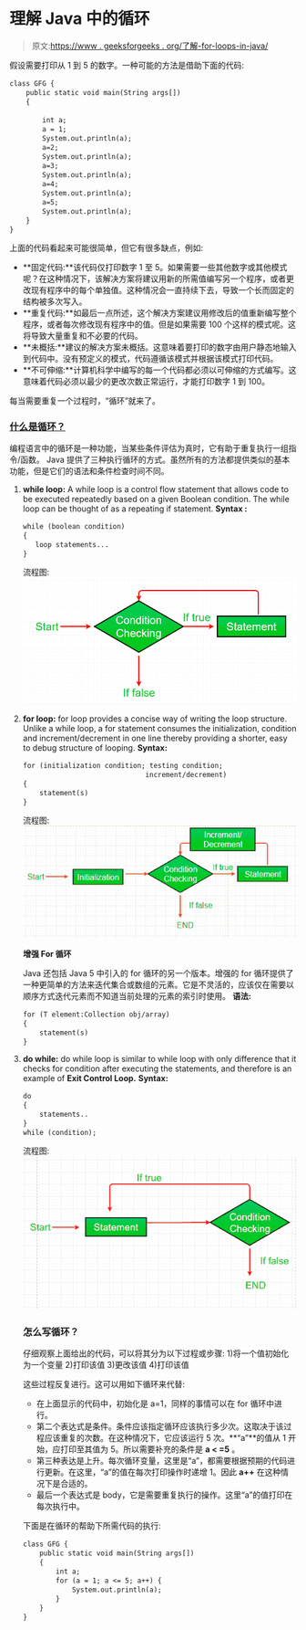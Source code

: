 # 理解 Java 中的循环

> 原文:[https://www . geeksforgeeks . org/了解-for-loops-in-java/](https://www.geeksforgeeks.org/understanding-for-loops-in-java/)

假设需要打印从 1 到 5 的数字。一种可能的方法是借助下面的代码:

```
class GFG {
    public static void main(String args[])
    {

        int a;
        a = 1;
        System.out.println(a);
        a=2;
        System.out.println(a);
        a=3;
        System.out.println(a);
        a=4;
        System.out.println(a);
        a=5;
        System.out.println(a);
    }
}
```

上面的代码看起来可能很简单，但它有很多缺点，例如:

*   **固定代码:**该代码仅打印数字 1 至 5。如果需要一些其他数字或其他模式呢？在这种情况下，该解决方案将建议用新的所需值编写另一个程序，或者更改现有程序中的每个单独值。这种情况会一直持续下去，导致一个长而固定的结构被多次写入。
*   **重复代码:**如最后一点所述，这个解决方案建议用修改后的值重新编写整个程序，或者每次修改现有程序中的值。但是如果需要 100 个这样的模式呢。这将导致大量重复和不必要的代码。
*   **未概括:**建议的解决方案未概括。这意味着要打印的数字由用户静态地输入到代码中。没有预定义的模式，代码遵循该模式并根据该模式打印代码。
*   **不可伸缩:**计算机科学中编写的每一个代码都必须以可伸缩的方式编写。这意味着代码必须以最少的更改次数正常运行，才能打印数字 1 到 100。

每当需要重复一个过程时，“循环”就来了。

### [什么是循环？](https://www.geeksforgeeks.org/loops-in-java/)

编程语言中的循环是一种功能，当某些条件评估为真时，它有助于重复执行一组指令/函数。
Java 提供了三种执行循环的方式。虽然所有的方法都提供类似的基本功能，但是它们的语法和条件检查时间不同。

1.  **while loop:** A while loop is a control flow statement that allows code to be executed repeatedly based on a given Boolean condition. The while loop can be thought of as a repeating if statement.
    **Syntax :**

    ```
    while (boolean condition)
    {
       loop statements...
    }

    ```

    流程图:
    [![while loop](img/768d1cc1c0fcb376b6c69dd07663873b.png)](https://media.geeksforgeeks.org/wp-content/uploads/Loop1.png)

2.  **for loop:** for loop provides a concise way of writing the loop structure. Unlike a while loop, a for statement consumes the initialization, condition and increment/decrement in one line thereby providing a shorter, easy to debug structure of looping.
    **Syntax:**

    ```
    for (initialization condition; testing condition; 
                                  increment/decrement)
    {
        statement(s)
    }

    ```

    流程图:
    ![for-loop-in-java](img/a61667f20ad5f2b2fdadab840a64fdf9.png)

    **增强 For 循环**

    Java 还包括 Java 5 中引入的 for 循环的另一个版本。增强的 for 循环提供了一种更简单的方法来迭代集合或数组的元素。它是不灵活的，应该仅在需要以顺序方式迭代元素而不知道当前处理的元素的索引时使用。
    **语法:**

    ```
    for (T element:Collection obj/array)
    {
        statement(s)
    }

    ```

3.  **do while:** do while loop is similar to while loop with only difference that it checks for condition after executing the statements, and therefore is an example of **Exit Control Loop.**
    **Syntax:**

    ```
    do
    {
        statements..
    }
    while (condition);

    ```

    流程图:
    [![do-while](img/c8ed474a00731a50269426e7b2fca021.png)](https://media.geeksforgeeks.org/wp-content/uploads/loop3.png)

    ### 怎么写循环？

    仔细观察上面给出的代码，可以将其分为以下过程或步骤:
    1)将一个值初始化为一个变量
    2)打印该值
    3)更改该值
    4)打印该值

    这些过程反复进行。这可以用如下循环来代替:

    *   在上面显示的代码中，初始化是 a=1，同样的事情可以在 for 循环中进行。
    *   第二个表达式是条件。条件应该指定循环应该执行多少次。这取决于该过程应该重复的次数。在这种情况下，它应该运行 5 次。**“a”**的值从 1 开始，应打印至其值为 5。所以需要补充的条件是 **a < =5** 。
    *   第三种表达是上升。每次循环变量，这里是“a”，都需要根据预期的代码进行更新。在这里，“a”的值在每次打印操作时递增 1。因此 **a++** 在这种情况下是合适的。
    *   最后一个表达式是 body，它是需要重复执行的操作。这里“a”的值打印在每次执行中。

    下面是在循环的帮助下所需代码的执行:

    ```
    class GFG {
        public static void main(String args[])
        {
            int a;
            for (a = 1; a <= 5; a++) {
                System.out.println(a);
            }
        }
    }
    ```